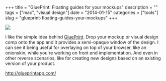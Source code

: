 +++
title = "GluePrint: Floating guides for your mockups"
description = ""
tags = ["mac", "visual design"]
date = "2014-01-15"
categories = ["tools"]
slug = "glueprint-floating-guides-your-mockups"
+++


<div class="tool-screenshot mb1"><a href="http://glueprintapp.com/"><img id="bluga-thumbnail-2868" class="bluga-thumbnail custom" src="/media/bluga/
wt52d6eccfad97f_custom.jpg"/></a></div><p>I like the simple idea behind <a href="http://glueprintapp.com/">GluePrint</a>. Drop your mockup or visual design comp onto the app and it provides a semi-opaque window of the design. I can see it being useful for overlaying on top of your browser, like an onionskin, while you're working on front end implementation. And even in other reverse scenarios, like for creating new designs based on an existing version of your product.</p>

  
<p><a href="http://glueprintapp.com/">http://glueprintapp.com/</a></p>
      
